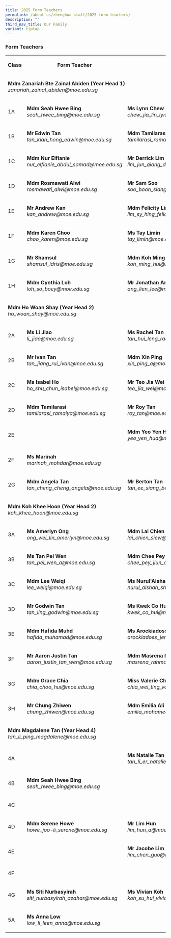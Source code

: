 ```yaml
---
title: 2025 Form Teachers
permalink: /about-us/zhenghua-staff/2025-form-teachers/
description: ""
third_nav_title: Our Family
variant: tiptap
---
```

<h3>Form Teachers</h3>
<table style="minWidth: 100px">
<colgroup>
<col>
<col>
<col>
<col>
</colgroup>
<tbody>
<tr>
<th rowspan="1" colspan="1">
<p><strong>Class</strong>
</p>
</th>
<th rowspan="1" colspan="1">
<p><strong>Form Teacher</strong>
</p>
</th>
<th rowspan="1" colspan="1">
<p><strong>Form Teacher</strong>
</p>
</th>
<th rowspan="1" colspan="1">
<p><strong>Form Teacher</strong>
</p>
</th>
</tr>
<tr>
<td rowspan="1" colspan="4">
<p><strong>Mdm Zanariah Bte Zainal Abiden (Year Head 1)</strong>
<br><em>zanariah_zainal_abiden@moe.edu.sg</em>
</p>
</td>
</tr>
<tr>
<td rowspan="1" colspan="1">
<p>1A</p>
</td>
<td rowspan="1" colspan="1">
<p><strong>Mdm Seah Hwee Bing</strong>
<br><em>seah_hwee_bing@moe.edu.sg</em>
</p>
</td>
<td rowspan="1" colspan="1">
<p><strong>Ms Lynn Chew</strong>
<br><em>chew_jia_lin_lynn@moe.edu.sg</em>
</p>
</td>
<td rowspan="1" colspan="1">
<p></p>
</td>
</tr>
<tr>
<td rowspan="1" colspan="1">
<p>1B</p>
</td>
<td rowspan="1" colspan="1">
<p><strong>Mr Edwin Tan</strong>
<br><em>tan_kian_hong_edwin@moe.edu.sg</em>
</p>
</td>
<td rowspan="1" colspan="1">
<p><strong>Mdm Tamilarasi</strong>
<br><em>tamilarasi_ramaiya@moe.edu.sg</em>
</p>
</td>
<td rowspan="1" colspan="1">
<p></p>
</td>
</tr>
<tr>
<td rowspan="1" colspan="1">
<p>1C</p>
</td>
<td rowspan="1" colspan="1">
<p><strong>Mdm Nur Elfianie</strong>
<br><em>nur_elfianie_abdul_samad@moe.edu.sg</em>
</p>
</td>
<td rowspan="1" colspan="1">
<p><strong>Mr Derrick Lim</strong>
<br><em>lim_jun_qiang_derrick@moe.edu.sg</em>
</p>
</td>
<td rowspan="1" colspan="1">
<p></p>
</td>
</tr>
<tr>
<td rowspan="1" colspan="1">
<p>1D</p>
</td>
<td rowspan="1" colspan="1">
<p><strong>Mdm Rosmawati Alwi</strong>
<br><em>rosmawati_alwi@moe.edu.sg</em>
</p>
</td>
<td rowspan="1" colspan="1">
<p><strong>Mr Sam Soo</strong>
<br><em>soo_boon_siang@moe.edu.sg</em>
</p>
</td>
<td rowspan="1" colspan="1">
<p></p>
</td>
</tr>
<tr>
<td rowspan="1" colspan="1">
<p>1E</p>
</td>
<td rowspan="1" colspan="1">
<p><strong>Mr Andrew Kan</strong>
<br><em>kan_andrew@moe.edu.sg</em>
</p>
</td>
<td rowspan="1" colspan="1">
<p><strong>Mdm Felicity Lim</strong>
<br><em>lim_sy_hing_felicity@moe.edu.sg</em>
</p>
</td>
<td rowspan="1" colspan="1">
<p></p>
</td>
</tr>
<tr>
<td rowspan="1" colspan="1">
<p>1F</p>
</td>
<td rowspan="1" colspan="1">
<p><strong>Mdm Karen Choo</strong>
<br><em>choo_karen@moe.edu.sg</em>
</p>
</td>
<td rowspan="1" colspan="1">
<p><strong>Ms Tay Limin</strong>
<br><em>tay_limin@moe.edu.sg</em>
</p>
</td>
<td rowspan="1" colspan="1">
<p></p>
</td>
</tr>
<tr>
<td rowspan="1" colspan="1">
<p>1G</p>
</td>
<td rowspan="1" colspan="1">
<p><strong>Mr Shamsul</strong>
<br><em>shamsul_idris@moe.edu.sg</em>
</p>
</td>
<td rowspan="1" colspan="1">
<p><strong>Mdm Koh Ming Hui</strong>
<br><em>koh_ming_hui@moe.edu.sg</em>
</p>
</td>
<td rowspan="1" colspan="1">
<p></p>
</td>
</tr>
<tr>
<td rowspan="1" colspan="1">
<p>1H</p>
</td>
<td rowspan="1" colspan="1">
<p><strong>Mdm Cynthia Loh</strong>
<br><em>loh_so_boey@moe.edu.sg</em>
</p>
</td>
<td rowspan="1" colspan="1">
<p><strong>Mr Jonathan Ang</strong>
<br><em>ang_lien_lee@moe.edu.sg</em>
</p>
</td>
<td rowspan="1" colspan="1">
<p></p>
</td>
</tr>
<tr>
<td rowspan="1" colspan="4">
<p><strong>Mdm Ho Woan Shay (Year Head 2)</strong>
<br><em>ho_woan_shay@moe.edu.sg</em>
</p>
</td>
</tr>
<tr>
<td rowspan="1" colspan="1">
<p>2A</p>
</td>
<td rowspan="1" colspan="1">
<p><strong>Ms Li Jiao</strong>
<br><em>li_jiao@moe.edu.sg</em>
</p>
</td>
<td rowspan="1" colspan="1">
<p><strong>Ms Rachel Tan</strong>
<br><em>tan_hui_leng_rachel@moe.edu.sg</em>
</p>
</td>
<td rowspan="1" colspan="1">
<p></p>
</td>
</tr>
<tr>
<td rowspan="1" colspan="1">
<p>2B</p>
</td>
<td rowspan="1" colspan="1">
<p><strong>Mr Ivan Tan</strong>
<br><em>tan_jiang_rui_ivan@moe.edu.sg</em>
</p>
</td>
<td rowspan="1" colspan="1">
<p><strong>Mdm Xin Ping</strong>
<br><em>xin_ping_a@moe.edu.sg</em>
</p>
</td>
<td rowspan="1" colspan="1">
<p></p>
</td>
</tr>
<tr>
<td rowspan="1" colspan="1">
<p>2C</p>
</td>
<td rowspan="1" colspan="1">
<p><strong>Ms Isabel Ho</strong>
<br><em>ho_shu_chun_isabel@moe.edu.sg</em>
</p>
</td>
<td rowspan="1" colspan="1">
<p><strong>Mr Teo Jia Wei</strong>
<br><em>teo_jia_wei@moe.edu.sg</em>
</p>
</td>
<td rowspan="1" colspan="1">
<p></p>
</td>
</tr>
<tr>
<td rowspan="1" colspan="1">
<p>2D</p>
</td>
<td rowspan="1" colspan="1">
<p><strong>Mdm Tamilarasi</strong>
<br><em>tamilarasi_ramaiya@moe.edu.sg</em>
</p>
</td>
<td rowspan="1" colspan="1">
<p><strong>Mr Roy Tan</strong>
<br><em>roy_tan@moe.edu.sg</em>
</p>
</td>
<td rowspan="1" colspan="1">
<p></p>
</td>
</tr>
<tr>
<td rowspan="1" colspan="1">
<p>2E</p>
</td>
<td rowspan="1" colspan="1">
<p></p>
</td>
<td rowspan="1" colspan="1">
<p><strong>Mdm Yeo Yen Hua</strong>
<br><em>yeo_yen_hua@moe.edu.sg</em>
</p>
</td>
<td rowspan="1" colspan="1">
<p><strong>Mdm Ng Shu Ting Melissa</strong>
<br><em>melissa_ng_shu_ting@moe.edu.sg</em>
</p>
</td>
</tr>
<tr>
<td rowspan="1" colspan="1">
<p>2F</p>
</td>
<td rowspan="1" colspan="1">
<p><strong>Ms Marinah</strong>
<br><em>marinah_mohdar@moe.edu.sg</em>
</p>
</td>
<td rowspan="1" colspan="1">
<p></p>
</td>
<td rowspan="1" colspan="1">
<p></p>
</td>
</tr>
<tr>
<td rowspan="1" colspan="1">
<p>2G</p>
</td>
<td rowspan="1" colspan="1">
<p><strong>Mdm Angela Tan</strong>
<br><em>tan_cheng_cheng_angela@moe.edu.sg</em>
</p>
</td>
<td rowspan="1" colspan="1">
<p><strong>Mr Berton Tan</strong>
<br><em>tan_ee_siang_berton@moe.edu.sg</em>
</p>
</td>
<td rowspan="1" colspan="1">
<p></p>
</td>
</tr>
<tr>
<td rowspan="1" colspan="4">
<p><strong>Mdm Koh Khee Hoon (Year Head 2)</strong>
<br><em>koh_khee_hoon@moe.edu.sg</em>
</p>
</td>
</tr>
<tr>
<td rowspan="1" colspan="1">
<p>3A</p>
</td>
<td rowspan="1" colspan="1">
<p><strong>Ms Amerlyn Ong</strong>
<br><em>ong_wei_lin_amerlyn@moe.edu.sg</em>
</p>
</td>
<td rowspan="1" colspan="1">
<p><strong>Mdm Lai Chien Siew</strong>
<br><em>lai_chien_siew@moe.edu.sg</em>
</p>
</td>
<td rowspan="1" colspan="1">
<p></p>
</td>
</tr>
<tr>
<td rowspan="1" colspan="1">
<p>3B</p>
</td>
<td rowspan="1" colspan="1">
<p><strong>Ms Tan Pei Wen</strong>
<br><em>tan_pei_wen_a@moe.edu.sg</em>
</p>
</td>
<td rowspan="1" colspan="1">
<p><strong>Mdm Chee Pey Jiun</strong>
<br><em>chee_pey_jiun_a@moe.edu.sg</em>
</p>
</td>
<td rowspan="1" colspan="1">
<p></p>
</td>
</tr>
<tr>
<td rowspan="1" colspan="1">
<p>3C</p>
</td>
<td rowspan="1" colspan="1">
<p><strong>Mdm Lee Weiqi</strong>
<br><em>lee_weiqi@moe.edu.sg</em>
</p>
</td>
<td rowspan="1" colspan="1">
<p><strong>Ms Nurul'Aishah Bte Shuhaimi</strong>
<br><em>nurul_aishah_shuhai@moe.edu.sg</em>
</p>
</td>
<td rowspan="1" colspan="1">
<p></p>
</td>
</tr>
<tr>
<td rowspan="1" colspan="1">
<p>3D</p>
</td>
<td rowspan="1" colspan="1">
<p><strong>Mr Godwin Tan</strong>
<br><em>tan_ling_godwin@moe.edu.sg</em>
</p>
</td>
<td rowspan="1" colspan="1">
<p><strong>Ms Kwek Co Hui</strong>
<br><em>kwek_co_hui@moe.edu.sg</em>
</p>
</td>
<td rowspan="1" colspan="1">
<p></p>
</td>
</tr>
<tr>
<td rowspan="1" colspan="1">
<p>3E</p>
</td>
<td rowspan="1" colspan="1">
<p><strong>Mdm Hafida Muhd</strong>
<br><em>hafida_muhamad@moe.edu.sg</em>
</p>
</td>
<td rowspan="1" colspan="1">
<p><strong>Ms Arockiadoss Jency Gracia Lourdes</strong>
<br><em>arockiadoss_jency_gracia_lourdes@moe.edu.sg</em>
</p>
</td>
<td rowspan="1" colspan="1">
<p></p>
</td>
</tr>
<tr>
<td rowspan="1" colspan="1">
<p>3F</p>
</td>
<td rowspan="1" colspan="1">
<p><strong>Mr Aaron Justin Tan</strong>
<br><em>aaron_justin_tan_wen@moe.edu.sg</em>
</p>
</td>
<td rowspan="1" colspan="1">
<p><strong>Mdm Masrena Rahmat</strong>
<br><em>masrena_rahmat@moe.edu.sg</em>
</p>
</td>
<td rowspan="1" colspan="1">
<p></p>
</td>
</tr>
<tr>
<td rowspan="1" colspan="1">
<p>3G</p>
</td>
<td rowspan="1" colspan="1">
<p><strong>Mdm Grace Chia</strong>
<br><em>chia_choo_hui@moe.edu.sg</em>
</p>
</td>
<td rowspan="1" colspan="1">
<p><strong>Miss Valerie Chia</strong>
<br><em>chia_wei_ting_valerie@moe.edu.sg</em>
</p>
</td>
<td rowspan="1" colspan="1">
<p></p>
</td>
</tr>
<tr>
<td rowspan="1" colspan="1">
<p>3H</p>
</td>
<td rowspan="1" colspan="1">
<p><strong>Mr Chung Zhiwen</strong>
<br><em>chung_zhiwen@moe.edu.sg</em>
</p>
</td>
<td rowspan="1" colspan="1">
<p><strong>Mdm Emilia Ali</strong>
<br><em>emilia_mohamed_ali@schools.gov.sg@moe.edu.sg</em>
</p>
</td>
<td rowspan="1" colspan="1">
<p></p>
</td>
</tr>
<tr>
<td rowspan="1" colspan="4">
<p><strong>Mdm Magdalene Tan (Year Head 4)</strong>
<br><em>tan_li_ping_magdalene@moe.edu.sg</em>
</p>
</td>
</tr>
<tr>
<td rowspan="1" colspan="1">
<p>4A</p>
</td>
<td rowspan="1" colspan="1">
<p></p>
</td>
<td rowspan="1" colspan="1">
<p><strong>Ms Natalie Tan</strong>
<br><em>tan_li_er_natalie@moe.edu.sg</em>
</p>
</td>
<td rowspan="1" colspan="1">
<p></p>
</td>
</tr>
<tr>
<td rowspan="1" colspan="1">
<p>4B</p>
</td>
<td rowspan="1" colspan="1">
<p><strong>Mdm Seah Hwee Bing</strong>
<br><em>seah_hwee_bing@moe.edu.sg</em>
</p>
</td>
<td rowspan="1" colspan="1">
<p></p>
</td>
<td rowspan="1" colspan="1">
<p></p>
</td>
</tr>
<tr>
<td rowspan="1" colspan="1">
<p>4C</p>
</td>
<td rowspan="1" colspan="1">
<p></p>
</td>
<td rowspan="1" colspan="1">
<p></p>
</td>
<td rowspan="1" colspan="1">
<p></p>
</td>
</tr>
<tr>
<td rowspan="1" colspan="1">
<p>4D</p>
</td>
<td rowspan="1" colspan="1">
<p><strong>Mdm Serene Howe</strong>
<br><em>howe_joo-li_serene@moe.edu.sg</em>
</p>
</td>
<td rowspan="1" colspan="1">
<p><strong>Mr Lim Hun</strong>
<br><em>lim_hun_a@moe.edu.sg</em>
</p>
</td>
<td rowspan="1" colspan="1">
<p></p>
</td>
</tr>
<tr>
<td rowspan="1" colspan="1">
<p>4E</p>
</td>
<td rowspan="1" colspan="1">
<p></p>
</td>
<td rowspan="1" colspan="1">
<p><strong>Mr Jacobe Lim </strong>
<br><em>lim_chen_guo@moe.edu.sg</em>
</p>
</td>
<td rowspan="1" colspan="1">
<p></p>
</td>
</tr>
<tr>
<td rowspan="1" colspan="1">
<p>4F</p>
</td>
<td rowspan="1" colspan="1">
<p></p>
</td>
<td rowspan="1" colspan="1">
<p></p>
</td>
<td rowspan="1" colspan="1">
<p></p>
</td>
</tr>
<tr>
<td rowspan="1" colspan="1">
<p>4G</p>
</td>
<td rowspan="1" colspan="1">
<p><strong>Ms Siti Nurbasyirah</strong>
<br><em>siti_nurbasyirah_azahar@moe.edu.sg</em>
</p>
</td>
<td rowspan="1" colspan="1">
<p><strong>Ms Vivian Koh</strong>
<br><em>koh_su_hui_vivian@moe.edu.sg</em>
</p>
</td>
<td rowspan="1" colspan="1">
<p><strong>Ms Chew Jia Lin Lynn</strong>
<br><em>chew_jia_lin_lynn@moe.edu.sg</em>
</p>
</td>
</tr>
<tr>
<td rowspan="1" colspan="1">
<p>5A</p>
</td>
<td rowspan="1" colspan="1">
<p><strong>Ms Anna Low</strong>
<br><em>low_li_leen_anna@moe.edu.sg</em>
</p>
</td>
<td rowspan="1" colspan="1">
<p></p>
</td>
<td rowspan="1" colspan="1">
<p></p>
</td>
</tr>
</tbody>
</table>
<p></p>